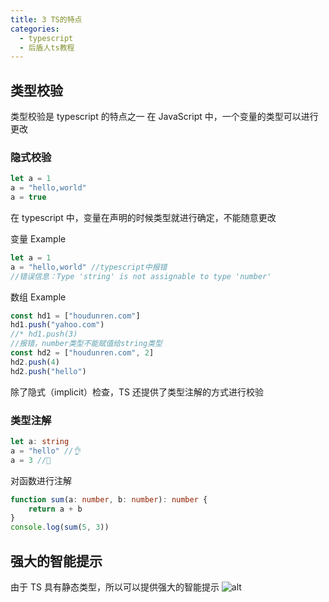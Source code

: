 ```yaml
---
title: 3 TS的特点
categories:
  - typescript
  - 后盾人ts教程
---
```


## 类型校验

类型校验是 typescript 的特点之一
在 JavaScript 中，一个变量的类型可以进行更改

### 隐式校验

```javascript
let a = 1
a = "hello,world"
a = true
```

在 typescript 中，变量在声明的时候类型就进行确定，不能随意更改

变量 Example

```typescript
let a = 1
a = "hello,world" //typescript中报错
//错误信息：Type 'string' is not assignable to type 'number'
```

数组 Example

```typescript
const hd1 = ["houdunren.com"]
hd1.push("yahoo.com")
//* hd1.push(3)
//报错，number类型不能赋值给string类型
const hd2 = ["houdunren.com", 2]
hd2.push(4)
hd2.push("hello")
```

除了隐式（implicit）检查，TS 还提供了类型注解的方式进行校验

### 类型注解

```typescript
let a: string
a = "hello" //👌
a = 3 //🚫
```

对函数进行注解

```typescript
function sum(a: number, b: number): number {
	return a + b
}
console.log(sum(5, 3))
```

## 强大的智能提示

由于 TS 具有静态类型，所以可以提供强大的智能提示
![alt](https://mikes.oss-cn-beijing.aliyuncs.com/uPic/D2SeFA.png)
